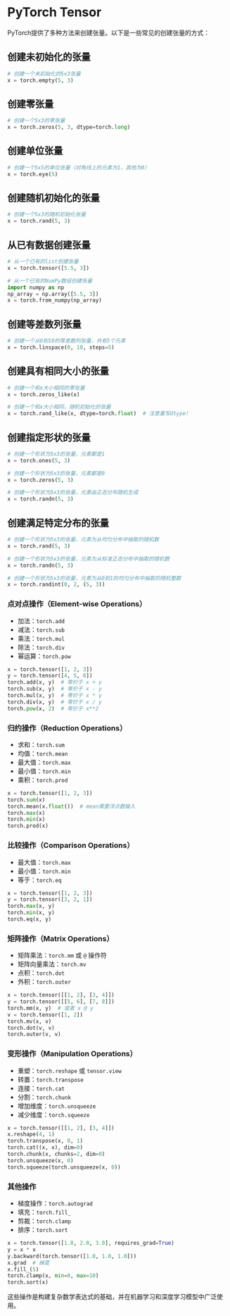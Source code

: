 # PyTorch Tensor

PyTorch提供了多种方法来创建张量。以下是一些常见的创建张量的方式：

## 创建未初始化的张量

```python
# 创建一个未初始化的5x3张量
x = torch.empty(5, 3)
```

## 创建零张量

```python
# 创建一个5x3的零张量
x = torch.zeros(5, 3, dtype=torch.long)
```

## 创建单位张量

```python
# 创建一个5x5的单位张量（对角线上的元素为1，其他为0）
x = torch.eye(5)
```

## 创建随机初始化的张量

```python
# 创建一个5x3的随机初始化张量
x = torch.rand(5, 3)
```

## 从已有数据创建张量

```python
# 从一个已有的list创建张量
x = torch.tensor([5.5, 3])

# 从一个已有的NumPy数组创建张量
import numpy as np
np_array = np.array([5.5, 3])
x = torch.from_numpy(np_array)
```

## 创建等差数列张量

```python
# 创建一个从0到10的等差数列张量，共有5个元素
x = torch.linspace(0, 10, steps=5)
```

## 创建具有相同大小的张量

```python
# 创建一个和x大小相同的零张量
x = torch.zeros_like(x)

# 创建一个和x大小相同，随机初始化的张量
x = torch.rand_like(x, dtype=torch.float)  # 注意重写dtype!
```

## 创建指定形状的张量

```python
# 创建一个形状为5x3的张量，元素都是1
x = torch.ones(5, 3)

# 创建一个形状为5x3的张量，元素都是0
x = torch.zeros(5, 3)

# 创建一个形状为5x3的张量，元素由正态分布随机生成
x = torch.randn(5, 3)
```

## 创建满足特定分布的张量

```python
# 创建一个形状为5x3的张量，元素为从均匀分布中抽取的随机数
x = torch.rand(5, 3)

# 创建一个形状为5x3的张量，元素为从标准正态分布中抽取的随机数
x = torch.randn(5, 3)

# 创建一个形状为5x3的张量，元素为从0到1的均匀分布中抽取的随机整数
x = torch.randint(0, 2, (5, 3))
```

### 点对点操作（Element-wise Operations）

- 加法：`torch.add`
- 减法：`torch.sub`
- 乘法：`torch.mul`
- 除法：`torch.div`
- 幂运算：`torch.pow`

```python
x = torch.tensor([1, 2, 3])
y = torch.tensor([4, 5, 6])
torch.add(x, y)  # 等价于 x + y
torch.sub(x, y)  # 等价于 x - y
torch.mul(x, y)  # 等价于 x * y
torch.div(x, y)  # 等价于 x / y
torch.pow(x, 2)  # 等价于 x**2
```

### 归约操作（Reduction Operations）

- 求和：`torch.sum`
- 均值：`torch.mean`
- 最大值：`torch.max`
- 最小值：`torch.min`
- 乘积：`torch.prod`

```python
x = torch.tensor([1, 2, 3])
torch.sum(x)
torch.mean(x.float())  # mean需要浮点数输入
torch.max(x)
torch.min(x)
torch.prod(x)
```

### 比较操作（Comparison Operations）

- 最大值：`torch.max`
- 最小值：`torch.min`
- 等于：`torch.eq`

```python
x = torch.tensor([1, 2, 3])
y = torch.tensor([3, 2, 1])
torch.max(x, y)
torch.min(x, y)
torch.eq(x, y)
```

### 矩阵操作（Matrix Operations）

- 矩阵乘法：`torch.mm` 或 `@` 操作符
- 矩阵向量乘法：`torch.mv`
- 点积：`torch.dot`
- 外积：`torch.outer`

```python
x = torch.tensor([[1, 2], [3, 4]])
y = torch.tensor([[5, 6], [7, 8]])
torch.mm(x, y)  # 或者 x @ y
v = torch.tensor([1, 2])
torch.mv(x, v)
torch.dot(v, v)
torch.outer(v, v)
```

### 变形操作（Manipulation Operations）

- 重塑：`torch.reshape` 或 `tensor.view`
- 转置：`torch.transpose`
- 连接：`torch.cat`
- 分割：`torch.chunk`
- 增加维度：`torch.unsqueeze`
- 减少维度：`torch.squeeze`

```python
x = torch.tensor([[1, 2], [3, 4]])
x.reshape(4, 1)
torch.transpose(x, 0, 1)
torch.cat((x, x), dim=0)
torch.chunk(x, chunks=2, dim=0)
torch.unsqueeze(x, 0)
torch.squeeze(torch.unsqueeze(x, 0))
```

### 其他操作

- 梯度操作：`torch.autograd`
- 填充：`torch.fill_`
- 剪裁：`torch.clamp`
- 排序：`torch.sort`

```python
x = torch.tensor([1.0, 2.0, 3.0], requires_grad=True)
y = x * x
y.backward(torch.tensor([1.0, 1.0, 1.0]))
x.grad  # 梯度
x.fill_(5)
torch.clamp(x, min=0, max=10)
torch.sort(x)
```

这些操作是构建复杂数学表达式的基础，并在机器学习和深度学习模型中广泛使用。